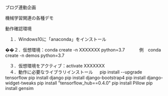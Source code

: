 ブログ連動企画

機械学習関連の各種デモ

動作確認環境

　１．Windows10に「anaconda」をインストール

��２．仮想環境：conda create -n XXXXXXX python=3.7
　　　例　conda create -n demos python=3.7

　３．仮想環境をアクティブ：activate XXXXXXX
　    
　４．動作に必要なライブラリインストール
　
		pip install --upgrade tensorflow
		pip install django
		pip install django-bootstrap4
		pip install django-widget-tweaks
		pip install "tensorflow_hub==0.4.0"
		pip install Pillow
		pip install gensim
	
	 
